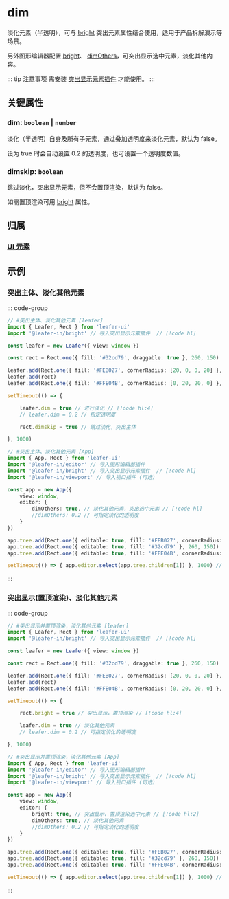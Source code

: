 # dim

淡化元素（半透明），可与 [bright](/reference/UI/bright.md) 突出元素属性结合使用，适用于产品拆解演示等场景。

另外图形编辑器配置 [bright](/plugin/in/editor/config/style.md#bright-boolean)、 [dimOthers](/plugin/in/editor/config/style.md#bright-boolean)，可突出显示选中元素，淡化其他内容。

::: tip 注意事项
需安装 [突出显示元素插件](/plugin/in/bright/index.md) 才能使用。
:::

## 关键属性

### dim: `boolean` | `number`

淡化（半透明）自身及所有子元素，通过叠加透明度来淡化元素，默认为 false。

设为 true 时会自动设置 0.2 的透明度，也可设置一个透明度数值。

### dimskip: `boolean`

跳过淡化，突出显示元素，但不会置顶渲染，默认为 false。

如需置顶渲染可用 [bright](/reference/UI/bright.md) 属性。

## 归属

### [UI 元素](/reference/display/UI.md)

## 示例

### 突出主体、淡化其他元素

::: code-group
```ts
// #突出主体、淡化其他元素 [leafer]
import { Leafer, Rect } from 'leafer-ui'
import '@leafer-in/bright' // 导入突出显示元素插件  // [!code hl]

const leafer = new Leafer({ view: window })

const rect = Rect.one({ fill: '#32cd79', draggable: true }, 260, 150)

leafer.add(Rect.one({ fill: '#FEB027', cornerRadius: [20, 0, 0, 20] }, 100, 100))
leafer.add(rect)
leafer.add(Rect.one({ fill: '#FFE04B', cornerRadius: [0, 20, 20, 0] }, 320, 100))

setTimeout(() => {

    leafer.dim = true // 进行淡化 // [!code hl:4]
    // leafer.dim = 0.2 // 指定透明度

    rect.dimskip = true // 跳过淡化，突出主体

}, 1000)
```
```ts
// #突出主体、淡化其他元素 [App]
import { App, Rect } from 'leafer-ui'
import '@leafer-in/editor' // 导入图形编辑器插件 
import '@leafer-in/bright' // 导入突出显示元素插件  // [!code hl]
import '@leafer-in/viewport' // 导入视口插件 (可选)

const app = new App({
    view: window,
    editor: {
        dimOthers: true, // 淡化其他元素，突出选中元素 // [!code hl]
        //dimOthers: 0.2 // 可指定淡化的透明度
    }
})

app.tree.add(Rect.one({ editable: true, fill: '#FEB027', cornerRadius: [20, 0, 0, 20] }, 100, 100))
app.tree.add(Rect.one({ editable: true, fill: '#32cd79' }, 260, 150))
app.tree.add(Rect.one({ editable: true, fill: '#FFE04B', cornerRadius: [0, 20, 20, 0] }, 320, 100))

setTimeout(() => { app.editor.select(app.tree.children[1]) }, 1000) // 模拟旋转元素
```
:::

### 突出显示(置顶渲染)、淡化其他元素

::: code-group
```ts
// #突出显示并置顶渲染，淡化其他元素 [leafer]
import { Leafer, Rect } from 'leafer-ui'
import '@leafer-in/bright' // 导入突出显示元素插件  // [!code hl]

const leafer = new Leafer({ view: window })

const rect = Rect.one({ fill: '#32cd79', draggable: true }, 260, 150)

leafer.add(Rect.one({ fill: '#FEB027', cornerRadius: [20, 0, 0, 20] }, 100, 100))
leafer.add(rect)
leafer.add(Rect.one({ fill: '#FFE04B', cornerRadius: [0, 20, 20, 0] }, 320, 100))

setTimeout(() => {

    rect.bright = true // 突出显示，置顶渲染 // [!code hl:4]

    leafer.dim = true // 淡化其他元素 
    // leafer.dim = 0.2 // 可指定淡化的透明度

}, 1000)
```
```ts
// #突出显示并置顶渲染，淡化其他元素 [App]
import { App, Rect } from 'leafer-ui'
import '@leafer-in/editor' // 导入图形编辑器插件 
import '@leafer-in/bright' // 导入突出显示元素插件  // [!code hl]
import '@leafer-in/viewport' // 导入视口插件 (可选)

const app = new App({
    view: window,
    editor: {
        bright: true, // 突出显示、置顶渲染选中元素 // [!code hl:2]
        dimOthers: true, // 淡化其他元素
        //dimOthers: 0.2 // 可指定淡化的透明度
    }
})

app.tree.add(Rect.one({ editable: true, fill: '#FEB027', cornerRadius: [20, 0, 0, 20] }, 100, 100))
app.tree.add(Rect.one({ editable: true, fill: '#32cd79' }, 260, 150))
app.tree.add(Rect.one({ editable: true, fill: '#FFE04B', cornerRadius: [0, 20, 20, 0] }, 320, 100))

setTimeout(() => { app.editor.select(app.tree.children[1]) }, 1000) // 模拟旋转元素
```
:::
